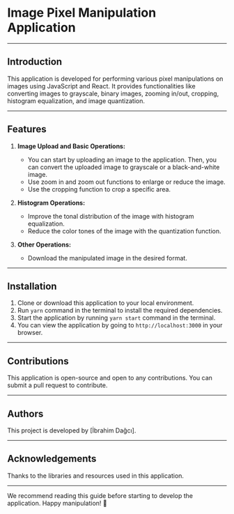 # Image Pixel Manipulation Application

---

## Introduction

This application is developed for performing various pixel manipulations on images using JavaScript and React. It provides functionalities like converting images to grayscale, binary images, zooming in/out, cropping, histogram equalization, and image quantization.

---

## Features

1. **Image Upload and Basic Operations:**

    - You can start by uploading an image to the application. Then, you can convert the uploaded image to grayscale or a black-and-white image.
    - Use zoom in and zoom out functions to enlarge or reduce the image.
    - Use the cropping function to crop a specific area.

2. **Histogram Operations:**

    - Improve the tonal distribution of the image with histogram equalization.
    - Reduce the color tones of the image with the quantization function.

3. **Other Operations:**
    - Download the manipulated image in the desired format.

---

## Installation

1. Clone or download this application to your local environment.
2. Run `yarn` command in the terminal to install the required dependencies.
3. Start the application by running `yarn start` command in the terminal.
4. You can view the application by going to `http://localhost:3000` in your browser.

---

## Contributions

This application is open-source and open to any contributions. You can submit a pull request to contribute.

---

## Authors

This project is developed by [İbrahim Dağcı].

---

## Acknowledgements

Thanks to the libraries and resources used in this application.

---

We recommend reading this guide before starting to develop the application. Happy manipulation! 🎨
